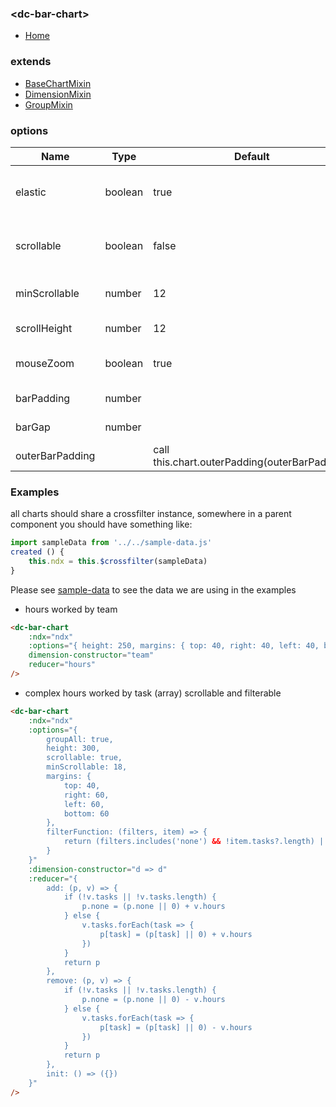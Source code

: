 ### \<dc-bar-chart>
- [Home]('https://github.com/geodav-tech/vue-dcjs#available-components')

### extends
- [BaseChartMixin](../../mixins#base-chart)
- [DimensionMixin](../../mixins/#dimension)
- [GroupMixin](../../mixins/#group)

### options
| Name | Type | Default | Description |
| --- | --- | --- | --- |
| elastic | boolean | true | `dc.chart.elasticY()` does the chart y axis scale dynamically when other dimensions are filtered? |
| scrollable | boolean | false | add a custom zoom/scrollable horizontal chart above the bar chart. Allows user to zoom to specific regions of the bar chart |
| minScrollable | number | 12 | the minimum number of entries for scrolling to be enabled even if scrollable is true |
| scrollHeight | number | 12 | the height of the scrollbar above the main chart |
| mouseZoom | boolean | true | enable zooming in and out with the mouse when scrolling is enabled |
| barPadding | number | | call this.chart.barPadding(barPadding) |
| barGap | number | | call this.chart.gap(barGap). not compatable with barPadding |
| outerBarPadding | | call this.chart.outerPadding(outerBarPadding) |

### Examples
all charts should share a crossfilter instance, somewhere in a parent component you should have something like:
```javascript
import sampleData from '../../sample-data.js'
created () {
	this.ndx = this.$crossfilter(sampleData)
}
```
Please see [sample-data](../../sample-data.js) to see the data we are using in the examples

- hours worked by team
```html
<dc-bar-chart
	:ndx="ndx"
	:options="{ height: 250, margins: { top: 40, right: 40, left: 40, bottom: 40 } }"
	dimension-constructor="team"
	reducer="hours"
/>
```

- complex hours worked by task (array) scrollable and filterable
```html
<dc-bar-chart
	:ndx="ndx"
	:options="{
		groupAll: true,
		height: 300,
		scrollable: true,
		minScrollable: 18,
		margins: {
			top: 40,
			right: 60,
			left: 60,
			bottom: 60
		},
		filterFunction: (filters, item) => {
			return (filters.includes('none') && !item.tasks?.length) || item.tasks.some(task => filters.includes(task))
		}
	}"
	:dimension-constructor="d => d"
	:reducer="{
		add: (p, v) => {
			if (!v.tasks || !v.tasks.length) {
				p.none = (p.none || 0) + v.hours
			} else {
				v.tasks.forEach(task => {
					p[task] = (p[task] || 0) + v.hours
				})
			}
			return p
		},
		remove: (p, v) => {
			if (!v.tasks || !v.tasks.length) {
				p.none = (p.none || 0) - v.hours
			} else {
				v.tasks.forEach(task => {
					p[task] = (p[task] || 0) - v.hours
				})
			}
			return p
		},
		init: () => ({})
	}"
/>
```
